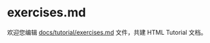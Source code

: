 exercises.md
===

欢迎您编辑 <a target="__blank" href="https://github.com/jaywcjlove/html-tutorial/blob/main/docs/tutorial/exercises.md">docs/tutorial/exercises.md</a> 文件，共建 HTML Tutorial 文档。
